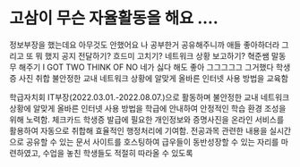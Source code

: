 # 고삼이 무슨 자율활동을 해요 ....

정보부장을 했는데요
아무것도 안했어요
나 공부한거 공유해주니까 애들 좋아하더라
그리고 또 뭐 했지
공지 전달하기?
흐드미 고치기?
네트워크 상황 보고하기?
혁준쌤 말동무 해주기
I GOT TWO THINK OF NO 네가 싫다 해도 좋아
그그그그그 그거했다 학생증 사진 취합
불안정한 교내 네트워크 상황에 알맞게 올바른 인터넷 사용 방법을 교육함

학급자치회 IT부장(2022.03.01.-2022.08.07.)으로 활동하며 불안정한 교내 네트워크 상황에 알맞게 올바른 인터넷 사용 방법을 학급에 안내하여 안정적인 학습 환경 조성을 위해 노력함. 체크카드 학생증 발급에 필요한 개인정보와 증명사진을 온라인 서비스를 활용하여 자동으로 취합해 효율적인 행정처리에 기여함. 전공과목 관련한 내용을 실시간으로 공유할 수 있는 문서 사이트를 호스팅하여 급우들이 동반성장할 수 있는 자리를 마련하였고, 수업을 놓친 학생들도 적절히 따라올 수 있도록 
<!--stackedit_data:
eyJoaXN0b3J5IjpbMzU0ODMxNjg3LC0xNTc2MjIyNjk3LC0xNz
kzNzU4NDM1LC05OTYxNjAzMzcsMTcwNzI1NjQxLDIxMzEwMjkz
MzBdfQ==
-->